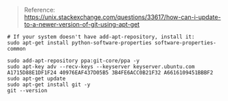 > Reference: \
https://unix.stackexchange.com/questions/33617/how-can-i-update-to-a-newer-version-of-git-using-apt-get

```
# If your system doesn't have add-apt-repository, install it:
sudo apt-get install python-software-properties software-properties-common

sudo add-apt-repository ppa:git-core/ppa -y
sudo apt-key adv --recv-keys --keyserver keyserver.ubuntu.com A1715D88E1DF1F24 40976EAF437D05B5 3B4FE6ACC0B21F32 A6616109451BBBF2
sudo apt-get update
sudo apt-get install git -y
git --version
```
